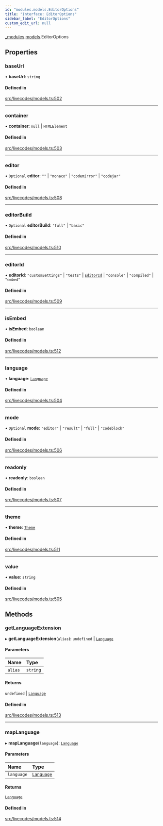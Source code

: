 ```yaml
---
id: "modules.models.EditorOptions"
title: "Interface: EditorOptions"
sidebar_label: "EditorOptions"
custom_edit_url: null
---
```


[_modules](../modules/modules.md).[models](../namespaces/modules.models.md).EditorOptions

## Properties

### baseUrl

• **baseUrl**: `string`

#### Defined in

[src/livecodes/models.ts:502](https://github.com/live-codes/livecodes/blob/0b19ad3/src/livecodes/models.ts#L502)

___

### container

• **container**: ``null`` \| `HTMLElement`

#### Defined in

[src/livecodes/models.ts:503](https://github.com/live-codes/livecodes/blob/0b19ad3/src/livecodes/models.ts#L503)

___

### editor

• `Optional` **editor**: ``""`` \| ``"monaco"`` \| ``"codemirror"`` \| ``"codejar"``

#### Defined in

[src/livecodes/models.ts:508](https://github.com/live-codes/livecodes/blob/0b19ad3/src/livecodes/models.ts#L508)

___

### editorBuild

• `Optional` **editorBuild**: ``"full"`` \| ``"basic"``

#### Defined in

[src/livecodes/models.ts:510](https://github.com/live-codes/livecodes/blob/0b19ad3/src/livecodes/models.ts#L510)

___

### editorId

• **editorId**: ``"customSettings"`` \| ``"tests"`` \| [`EditorId`](../namespaces/modules.models.md#editorid) \| ``"console"`` \| ``"compiled"`` \| ``"embed"``

#### Defined in

[src/livecodes/models.ts:509](https://github.com/live-codes/livecodes/blob/0b19ad3/src/livecodes/models.ts#L509)

___

### isEmbed

• **isEmbed**: `boolean`

#### Defined in

[src/livecodes/models.ts:512](https://github.com/live-codes/livecodes/blob/0b19ad3/src/livecodes/models.ts#L512)

___

### language

• **language**: [`Language`](../namespaces/modules.models.md#language)

#### Defined in

[src/livecodes/models.ts:504](https://github.com/live-codes/livecodes/blob/0b19ad3/src/livecodes/models.ts#L504)

___

### mode

• `Optional` **mode**: ``"editor"`` \| ``"result"`` \| ``"full"`` \| ``"codeblock"``

#### Defined in

[src/livecodes/models.ts:506](https://github.com/live-codes/livecodes/blob/0b19ad3/src/livecodes/models.ts#L506)

___

### readonly

• **readonly**: `boolean`

#### Defined in

[src/livecodes/models.ts:507](https://github.com/live-codes/livecodes/blob/0b19ad3/src/livecodes/models.ts#L507)

___

### theme

• **theme**: [`Theme`](../namespaces/modules.models.md#theme)

#### Defined in

[src/livecodes/models.ts:511](https://github.com/live-codes/livecodes/blob/0b19ad3/src/livecodes/models.ts#L511)

___

### value

• **value**: `string`

#### Defined in

[src/livecodes/models.ts:505](https://github.com/live-codes/livecodes/blob/0b19ad3/src/livecodes/models.ts#L505)

## Methods

### getLanguageExtension

▸ **getLanguageExtension**(`alias`): `undefined` \| [`Language`](../namespaces/modules.models.md#language)

#### Parameters

| Name | Type |
| :------ | :------ |
| `alias` | `string` |

#### Returns

`undefined` \| [`Language`](../namespaces/modules.models.md#language)

#### Defined in

[src/livecodes/models.ts:513](https://github.com/live-codes/livecodes/blob/0b19ad3/src/livecodes/models.ts#L513)

___

### mapLanguage

▸ **mapLanguage**(`language`): [`Language`](../namespaces/modules.models.md#language)

#### Parameters

| Name | Type |
| :------ | :------ |
| `language` | [`Language`](../namespaces/modules.models.md#language) |

#### Returns

[`Language`](../namespaces/modules.models.md#language)

#### Defined in

[src/livecodes/models.ts:514](https://github.com/live-codes/livecodes/blob/0b19ad3/src/livecodes/models.ts#L514)
